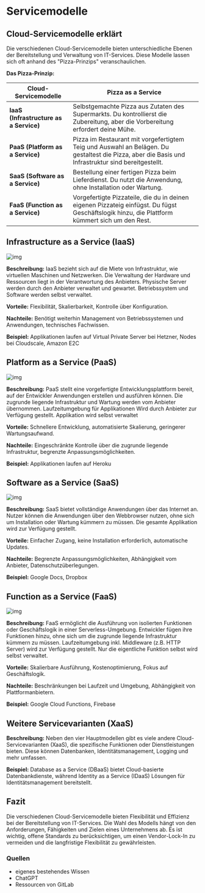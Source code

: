 # Servicemodelle

 

## Cloud-Servicemodelle erklärt

 

Die verschiedenen Cloud-Servicemodelle bieten unterschiedliche Ebenen der Bereitstellung und Verwaltung von IT-Services. Diese Modelle lassen sich oft anhand des "Pizza-Prinzips" veranschaulichen.

 

**Das Pizza-Prinzip:**

 

| Cloud-Servicemodelle | Pizza as a Service |
|----------------------|---------------------|
| **IaaS (Infrastructure as a Service)** | Selbstgemachte Pizza aus Zutaten des Supermarkts. Du kontrollierst die Zubereitung, aber die Vorbereitung erfordert deine Mühe. |
| **PaaS (Platform as a Service)** | Pizza im Restaurant mit vorgefertigtem Teig und Auswahl an Belägen. Du gestaltest die Pizza, aber die Basis und Infrastruktur sind bereitgestellt. |
| **SaaS (Software as a Service)** | Bestellung einer fertigen Pizza beim Lieferdienst. Du nutzt die Anwendung, ohne Installation oder Wartung. |
| **FaaS (Function as a Service)** | Vorgefertigte Pizzateile, die du in deinen eigenen Pizzateig einfügst. Du fügst Geschäftslogik hinzu, die Plattform kümmert sich um den Rest. |

 

## Infrastructure as a Service (IaaS)

![img](../images/iaas.png)

**Beschreibung:** IaaS bezieht sich auf die Miete von Infrastruktur, wie virtuellen Maschinen und Netzwerken. Die Verwaltung der Hardware und Ressourcen liegt in der Verantwortung des Anbieters. Physische Server werden durch den Anbieter verwaltet und gewartet. Betriebssystem und Software werden selbst verwaltet. 

**Vorteile:** Flexibilität, Skalierbarkeit, Kontrolle über Konfiguration.  

**Nachteile:** Benötigt weiterhin Management von Betriebssystemen und Anwendungen, technisches Fachwissen.

**Beispiel:** Applikationen laufen auf Virtual Private Server bei Hetzner, Nodes bei Cloudscale, Amazon E2C

## Platform as a Service (PaaS)

 ![img](../images/paas.png)

**Beschreibung:** PaaS stellt eine vorgefertigte Entwicklungsplattform bereit, auf der Entwickler Anwendungen erstellen und ausführen können. Die zugrunde liegende Infrastruktur und Wartung werden vom Anbieter übernommen. Laufzeitumgebung für Applikationen Wird durch Anbieter zur Verfügung gestellt. Applikation wird selbst verwaltet 

**Vorteile:** Schnellere Entwicklung, automatisierte Skalierung, geringerer Wartungsaufwand.  

**Nachteile:** Eingeschränkte Kontrolle über die zugrunde liegende Infrastruktur, begrenzte Anpassungsmöglichkeiten.

**Beispiel:** Applikationen laufen auf Heroku
 

## Software as a Service (SaaS)

 ![img](../images/soos.png)

**Beschreibung:** SaaS bietet vollständige Anwendungen über das Internet an. Nutzer können die Anwendungen über den Webbrowser nutzen, ohne sich um Installation oder Wartung kümmern zu müssen. Die gesamte Applikation wird zur Verfügung gestellt.

**Vorteile:** Einfacher Zugang, keine Installation erforderlich, automatische Updates.  

**Nachteile:** Begrenzte Anpassungsmöglichkeiten, Abhängigkeit vom Anbieter, Datenschutzüberlegungen.

**Beispiel:** Google Docs, Dropbox

## Function as a Service (FaaS)

![img](../images/faas.png)

**Beschreibung:** FaaS ermöglicht die Ausführung von isolierten Funktionen oder Geschäftslogik in einer Serverless-Umgebung. Entwickler fügen ihre Funktionen hinzu, ohne sich um die zugrunde liegende Infrastruktur kümmern zu müssen. Laufzeitumgebung inkl. Middleware (z.B. HTTP Server) wird zur Verfügung gestellt. Nur die eigentliche Funktion selbst wird selbst verwaltet.

**Vorteile:** Skalierbare Ausführung, Kostenoptimierung, Fokus auf Geschäftslogik.  

**Nachteile:** Beschränkungen bei Laufzeit und Umgebung, Abhängigkeit von Plattformanbietern.

**Beispiel:** Google Cloud Functions, Firebase
 

## Weitere Servicevarianten (XaaS)

 

**Beschreibung:** Neben den vier Hauptmodellen gibt es viele andere Cloud-Servicevarianten (XaaS), die spezifische Funktionen oder Dienstleistungen bieten. Diese können Datenbanken, Identitätsmanagement, Logging und mehr umfassen.  

**Beispiel:** Database as a Service (DBaaS) bietet Cloud-basierte Datenbankdienste, während Identity as a Service (IDaaS) Lösungen für Identitätsmanagement bereitstellt.

 

## Fazit

Die verschiedenen Cloud-Servicemodelle bieten Flexibilität und Effizienz bei der Bereitstellung von IT-Services. Die Wahl des Modells hängt von den Anforderungen, Fähigkeiten und Zielen eines Unternehmens ab. Es ist wichtig, offene Standards zu berücksichtigen, um einen Vendor-Lock-In zu vermeiden und die langfristige Flexibilität zu gewährleisten.

### Quellen

- eigenes bestehendes Wissen
- ChatGPT
- Ressourcen von GitLab